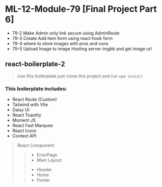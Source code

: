 # ML-12-Module-79 [Final Project Part 6]

* 79-2 Make Admin only link secure using AdminRoute
* 79-3 Create Add item form using react hook form
* 79-4 where to store images with pros and cons
* 79-5 Upload Image to image Hosting server imgbb and get image url


## react-boilerplate-2

> Use this boilerplate just clone this project and run `npm install`

### This boilerplate includes:

* React Route (Custom)
* Tailwind with Vite
* Daisy UI
* React Toastity
* Moment JS
* React Fast Marquee
* React Icons
* Context API

> React Component:
>> - ErrorPage
>> - Main Layout
>> + Header
>> + Home
>> + Footer
